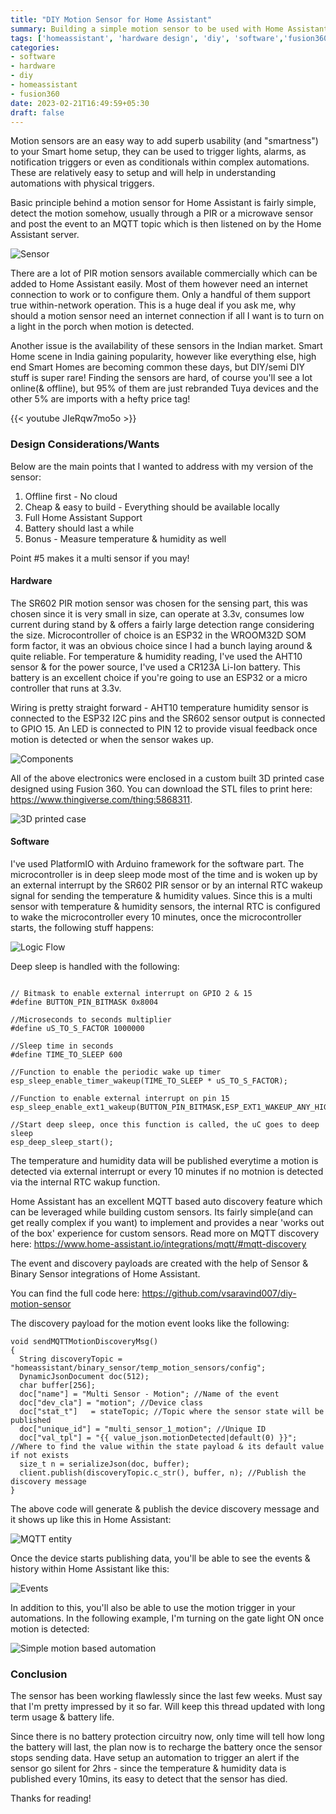 ```yaml
---
title: "DIY Motion Sensor for Home Assistant"
summary: Building a simple motion sensor to be used with Home Assistant automations.
tags: ['homeassistant', 'hardware design', 'diy', 'software','fusion360']
categories:
- software
- hardware
- diy
- homeassistant
- fusion360
date: 2023-02-21T16:49:59+05:30
draft: false
---
```


Motion sensors are an easy way to add superb usability (and "smartness") to your Smart home setup, they can be used to trigger lights, alarms, as notification triggers or even as conditionals within complex automations. These are relatively easy to setup and will help in understanding automations with physical triggers.

Basic principle behind a motion sensor for Home Assistant is fairly simple, detect the motion somehow, usually through a PIR or a microwave sensor and post the event to an MQTT topic which is then listened on by the Home Assistant server.

![Sensor](/assets/images/diy-motion-sensor-for-home-assistant/motion_sensor_1.jpeg)

There are a lot of PIR motion sensors available commercially which can be added to Home Assistant easily. Most of them however need an internet connection to work or to configure them. Only a handful of them support true within-network operation. This is a huge deal if you ask me, why should a motion sensor need an internet connection if all I want is to turn on a light in the porch when motion is detected. 


Another issue is the availability of these sensors in the Indian market. Smart Home scene in India gaining popularity, however like everything else, high end Smart Homes are becoming common these days, but DIY/semi DIY stuff is super rare! Finding the sensors are hard, of course you'll see a lot online(& offline), but 95% of them are just rebranded Tuya devices and the other 5% are imports with a hefty price tag!

{{< youtube JIeRqw7mo5o >}}

### Design Considerations/Wants
Below are the main points that I wanted to address with my version of the sensor:
1. Offline first - No cloud
2. Cheap & easy to build - Everything should be available locally
3. Full Home Assistant Support
4. Battery should last a while
5. Bonus - Measure temperature & humidity as well

Point #5 makes it a multi sensor if you may!

#### Hardware
The SR602 PIR motion sensor was chosen for the sensing part, this was chosen since it is very small in size, can operate at 3.3v, consumes low current during stand by & offers a fairly large detection range considering the size. Microcontroller of choice is an ESP32 in the WROOM32D SOM form factor, it was an obvious choice since I had a bunch laying around & quite reliable. For temperature & humidity reading, I've used the AHT10 sensor & for the power source, I've used a CR123A Li-Ion battery. This battery is an excellent choice if you're going to use an ESP32 or a micro controller that runs at 3.3v.

Wiring is pretty straight forward - AHT10 temperature humidity sensor is connected to the ESP32 I2C pins and the SR602 sensor output is connected to GPIO 15. An LED is connected to PIN 12 to provide visual feedback once motion is detected or when the sensor wakes up.

![Components](/assets/images/diy-motion-sensor-for-home-assistant/sensor-components.jpg)

All of the above electronics were enclosed in a custom built 3D printed case designed using Fusion 360. You can download the STL files to print here: https://www.thingiverse.com/thing:5868311. 

![3D printed case](/assets/images/diy-motion-sensor-for-home-assistant/motion_sensor_case_fusion360.jpg)

#### Software
I've used PlatformIO with Arduino framework for the software part. The microcontroller is in deep sleep mode most of the time and is woken up by an external interrupt by the SR602 PIR sensor or by an internal RTC wakeup signal for sending the temperature & humidity values. Since this is a multi sensor with temperature & humidity sensors, the internal RTC is configured to wake the microcontroller every 10 minutes, once the microcontroller starts, the following stuff happens:

![Logic Flow](/assets/images/diy-motion-sensor-for-home-assistant/MotionSensor-software-flow.png)

Deep sleep is handled with the following:
```
  
// Bitmask to enable external interrupt on GPIO 2 & 15
#define BUTTON_PIN_BITMASK 0x8004

//Microseconds to seconds multiplier
#define uS_TO_S_FACTOR 1000000 

//Sleep time in seconds
#define TIME_TO_SLEEP 600

//Function to enable the periodic wake up timer
esp_sleep_enable_timer_wakeup(TIME_TO_SLEEP * uS_TO_S_FACTOR);

//Function to enable external interrupt on pin 15
esp_sleep_enable_ext1_wakeup(BUTTON_PIN_BITMASK,ESP_EXT1_WAKEUP_ANY_HIGH);

//Start deep sleep, once this function is called, the uC goes to deep sleep
esp_deep_sleep_start();
```

The temperature and humidity data will be published everytime a motion is detected via external interrupt or every 10 minutes if no motnion is detected via the internal RTC wakup function.

Home Assistant has an excellent MQTT based auto discovery feature which can be leveraged while building custom sensors. Its fairly simple(and can get really complex if you want) to implement and provides a near 'works out of the box' experience for custom sensors. Read more on MQTT discovery here: https://www.home-assistant.io/integrations/mqtt/#mqtt-discovery

The event and discovery payloads are created with the help of Sensor & Binary Sensor integrations of Home Assistant. 

You can find the full code here: https://github.com/vsaravind007/diy-motion-sensor

The discovery payload for the motion event looks like the following:
```
void sendMQTTMotionDiscoveryMsg()
{
  String discoveryTopic = "homeassistant/binary_sensor/temp_motion_sensors/config";
  DynamicJsonDocument doc(512);
  char buffer[256];
  doc["name"] = "Multi Sensor - Motion"; //Name of the event
  doc["dev_cla"] = "motion"; //Device class
  doc["stat_t"]   = stateTopic; //Topic where the sensor state will be published
  doc["unique_id"] = "multi_sensor_1_motion"; //Unique ID
  doc["val_tpl"] = "{{ value_json.motionDetected|default(0) }}"; //Where to find the value within the state payload & its default value if not exists
  size_t n = serializeJson(doc, buffer);
  client.publish(discoveryTopic.c_str(), buffer, n); //Publish the discovery message
}
```

The above code will generate & publish the device discovery message and it shows up like this in Home Assistant:

![MQTT entity](/assets/images/diy-motion-sensor-for-home-assistant/home_assistant-mqtt-entity-for-motion.png)

Once the device starts publishing data, you'll be able to see the events & history within Home Assistant like this:

![Events](/assets/images/diy-motion-sensor-for-home-assistant/home_assistant-sensor-event-history.png)

In addition to this, you'll also be able to use the motion trigger in your automations. In the following example, I'm turning on the gate light ON once motion is detected:

![Simple motion based automation](/assets/images/diy-motion-sensor-for-home-assistant/home_assistant_motion_sensor_automation.png)

### Conclusion
The sensor has been working flawlessly since the last few weeks. Must say that I'm pretty impressed by it so far. Will keep this thread updated with long term usage & battery life.

Since there is no battery protection circuitry now, only time will tell how long the battery will
last, the plan now is to recharge the battery once the sensor stops sending data. Have setup an automation to trigger an alert if the sensor go silent for 2hrs - since the temperature & humidity data is published every 10mins, its easy to detect that the sensor has died.

Thanks for reading!